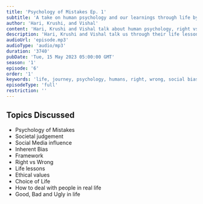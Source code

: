 ```yaml
---
title: 'Psychology of Mistakes Ep. 1'
subtitle: 'A take on human psychology and our learnings through life by our very own - Vishal, Krushi and Hari'
author: 'Hari, Krushi, and Vishal'
content: 'Hari, Krushi and Vishal talk about human psychology, right vs wrong, judgement, social bias and life lessons'
description: 'Hari, Krushi and Vishal talk us through their life lessons and judgement in the current society'
audioUrl: 'episode.mp3'
audioType: 'audio/mp3'
duration: '3740'
pubDate: 'Tue, 15 May 2023 05:00:00 GMT'
season: '1'
episode: '6'
order: '1'
keywords: 'life, journey, psychology, humans, right, wrong, social bias, judgement, baggage, polarized, society'
episodeType: 'full'
restriction: ''
---
```


## Topics Discussed

- Psychology of Mistakes
- Societal judgement
- Social Media influence
- Inherent Bias
- Framework
- Right vs Wrong
- Life lessons
- Ethical values
- Choice of Life
- How to deal with people in real life
- Good, Bad and Ugly in life